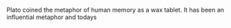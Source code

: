 Plato coined the metaphor of human memory as a wax tablet. It has been an influential metaphor and todays
